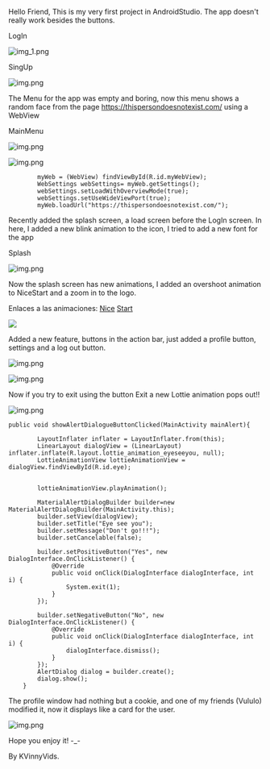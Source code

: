 Hello Friend,
This is my very first project in AndroidStudio.
The app doesn't really work besides the buttons.

LogIn

![img_1.png](ImgApp/LogIn.png)



SingUp

![img.png](ImgApp/SingUp.png)

The Menu for the app was empty and boring, now this menu shows a random face from the page https://thispersondoesnotexist.com/ using a WebView

MainMenu

![img.png](ImgApp/MainMenu.png)

![img.png](ImgApp/Main_WebView.png)

```
		myWeb = (WebView) findViewById(R.id.myWebView);
		WebSettings webSettings= myWeb.getSettings();
		webSettings.setLoadWithOverviewMode(true);
		webSettings.setUseWideViewPort(true);
		myWeb.loadUrl("https://thispersondoesnotexist.com/");
```

Recently added the splash screen, a load screen before the LogIn screen.
In here, I added a new blink animation to the icon, I tried to add a new font for the app

Splash

![img.png](ImgApp/Splash.png)

Now the splash screen has new animations, I added an overshoot animation to NiceStart and a zoom in to the logo.

Enlaces a las animaciones:
[Nice](app/src/main/res/anim/enterringht.xml)
[Start](app/src/main/res/anim/enterleft.xml)

![](ImgApp/Splash.gif)

Added a new feature, buttons in the action bar, just added a profile button, settings and a log out button.

![img.png](ImgApp/Action_bar.png)

![img.png](ImgApp/Action_bar_settings.png)

Now if you try to exit using the button Exit a new Lottie animation pops out!!

![img.png](ImgApp/Exit_Lottie.png)

```
public void showAlertDialogueButtonClicked(MainActivity mainAlert){

		LayoutInflater inflater = LayoutInflater.from(this);
		LinearLayout dialogView = (LinearLayout) inflater.inflate(R.layout.lottie_animation_eyeseeyou, null);
		LottieAnimationView lottieAnimationView = dialogView.findViewById(R.id.eye);


		lottieAnimationView.playAnimation();

		MaterialAlertDialogBuilder builder=new MaterialAlertDialogBuilder(MainActivity.this);
		builder.setView(dialogView);
		builder.setTitle("Eye see you");
		builder.setMessage("Don't go!!!");
		builder.setCancelable(false);

		builder.setPositiveButton("Yes", new DialogInterface.OnClickListener() {
			@Override
			public void onClick(DialogInterface dialogInterface, int i) {
				System.exit(1);
			}
		});

		builder.setNegativeButton("No", new DialogInterface.OnClickListener() {
			@Override
			public void onClick(DialogInterface dialogInterface, int i) {
				dialogInterface.dismiss();
			}
		});
		AlertDialog dialog = builder.create();
		dialog.show();
	}
```

The profile window had nothing but a cookie, and one of my friends (Vululo) modified it, now it displays like a card for the user.

![img.png](ImgApp/Modd_Vululo.png)

Hope you enjoy it! -_-

By KVinnyVids.
